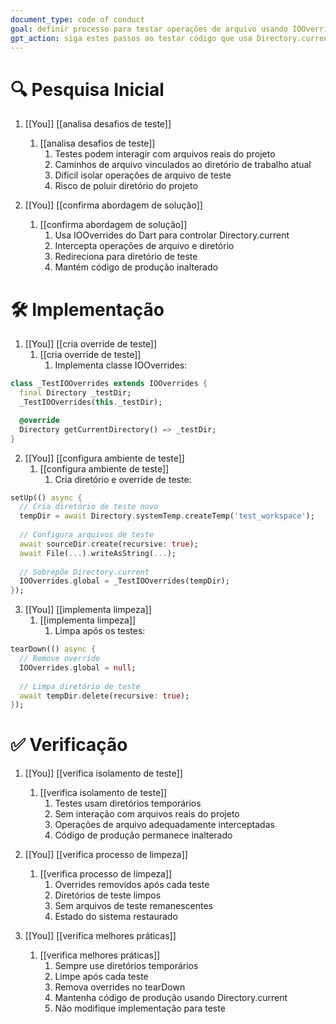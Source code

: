 ```yaml
---
document_type: code of conduct
goal: definir processo para testar operações de arquivo usando IOOverrides
gpt_action: siga estes passos ao testar código que usa Directory.current
---
```


# 🔍 Pesquisa Inicial

1. [[You]] [[analisa desafios de teste]]
   1. [[analisa desafios de teste]]
      1. Testes podem interagir com arquivos reais do projeto
      2. Caminhos de arquivo vinculados ao diretório de trabalho atual
      3. Difícil isolar operações de arquivo de teste
      4. Risco de poluir diretório do projeto

2. [[You]] [[confirma abordagem de solução]]
   1. [[confirma abordagem de solução]]
      1. Usa IOOverrides do Dart para controlar Directory.current
      2. Intercepta operações de arquivo e diretório
      3. Redireciona para diretório de teste
      4. Mantém código de produção inalterado

# 🛠️ Implementação

1. [[You]] [[cria override de teste]]
   1. [[cria override de teste]]
      1. Implementa classe IOOverrides:
```dart
class _TestIOOverrides extends IOOverrides {
  final Directory _testDir;
  _TestIOOverrides(this._testDir);

  @override
  Directory getCurrentDirectory() => _testDir;
}
```

2. [[You]] [[configura ambiente de teste]]
   1. [[configura ambiente de teste]]
      1. Cria diretório e override de teste:
```dart
setUp(() async {
  // Cria diretório de teste novo
  tempDir = await Directory.systemTemp.createTemp('test_workspace');
  
  // Configura arquivos de teste
  await sourceDir.create(recursive: true);
  await File(...).writeAsString(...);
  
  // Sobrepõe Directory.current
  IOOverrides.global = _TestIOOverrides(tempDir);
});
```

3. [[You]] [[implementa limpeza]]
   1. [[implementa limpeza]]
      1. Limpa após os testes:
```dart
tearDown(() async {
  // Remove override
  IOOverrides.global = null;
  
  // Limpa diretório de teste
  await tempDir.delete(recursive: true);
});
```

# ✅ Verificação

1. [[You]] [[verifica isolamento de teste]]
   1. [[verifica isolamento de teste]]
      1. Testes usam diretórios temporários
      2. Sem interação com arquivos reais do projeto
      3. Operações de arquivo adequadamente interceptadas
      4. Código de produção permanece inalterado

2. [[You]] [[verifica processo de limpeza]]
   1. [[verifica processo de limpeza]]
      1. Overrides removidos após cada teste
      2. Diretórios de teste limpos
      3. Sem arquivos de teste remanescentes
      4. Estado do sistema restaurado

3. [[You]] [[verifica melhores práticas]]
   1. [[verifica melhores práticas]]
      1. Sempre use diretórios temporários
      2. Limpe após cada teste
      3. Remova overrides no tearDown
      4. Mantenha código de produção usando Directory.current
      5. Não modifique implementação para teste 
